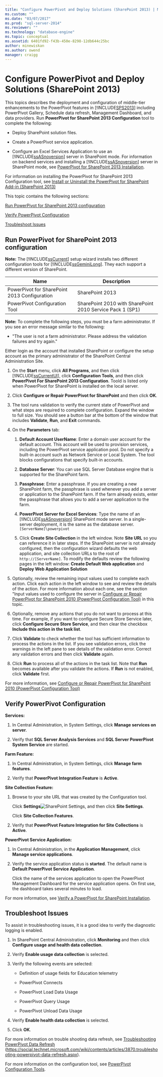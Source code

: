 ```yaml
---
title: "Configure PowerPivot and Deploy Solutions (SharePoint 2013) | Microsoft Docs"
ms.custom: ""
ms.date: "03/07/2017"
ms.prod: "sql-server-2014"
ms.reviewer: ""
ms.technology: "database-engine"
ms.topic: conceptual
ms.assetid: 6401fd92-f43b-450e-8298-12db644c25bc
author: minewiskan
ms.author: owend
manager: craigg
---
```

# Configure PowerPivot and Deploy Solutions (SharePoint 2013)
  This topics describes the deployment and configuration of middle-tier enhancements to the PowerPivot features in [!INCLUDE[SPS2013](../../../includes/sps2013-md.md)] including PowerPivot Gallery, Schedule data refresh, Management Dashboard, and data providers. Run **PowerPivot for SharePoint 2013 Configuration** tool to complete the following:  
  
-   Deploy SharePoint solution files.  
  
-   Create a PowerPivot service application.  
  
-   Configure an Excel Services Application to use an [!INCLUDE[ssASnoversion](../../../includes/ssasnoversion-md.md)] server in SharePoint mode. For information on backend services and installing a [!INCLUDE[ssASnoversion](../../../includes/ssasnoversion-md.md)] server in SharePoint mode, see [PowerPivot for SharePoint 2013 Installation](https://docs.microsoft.com/analysis-services/instances/install-windows/install-analysis-services-in-power-pivot-mode).  
  
 For information on installing the PowerPivot for SharePoint 2013 Configuration tool, see [Install or Uninstall the PowerPivot for SharePoint Add-in &#40;SharePoint 2013&#41;](https://docs.microsoft.com/analysis-services/instances/install-windows/install-or-uninstall-the-power-pivot-for-sharepoint-add-in-sharepoint-2013)  
  
 This topic contains the following sections:  
  
 [Run PowerPivot for SharePoint 2013 configuration](#bkmk_run_configuration_tool)  
  
 [Verify PowerPivot Configuration](#bkmk_verify_powerpivot)  
  
 [Troubleshoot Issues](#bkmk_troubleshoot_issues)  
  
##  <a name="bkmk_run_configuration_tool"></a> Run PowerPivot for SharePoint 2013 configuration  
 **Note:** The [!INCLUDE[ssCurrent](../../../includes/sscurrent-md.md)] setup wizard installs two different configuration tools for [!INCLUDE[ssGeminiLong](../../../includes/ssgeminilong-md.md)]. They each support a different version of SharePoint.  
  
|Name|Description|  
|----------|-----------------|  
|PowerPivot for SharePoint 2013 Configuration|SharePoint 2013|  
|PowerPivot Configuration Tool|SharePoint 2010 with SharePoint 2010 Service Pack 1 (SP1)|  
  
 **Note:** To complete the following steps, you must be a farm administrator. If you see an error message similar to the following:  
  
-   "The user is not a farm administrator. Please address the validation failures and try again."  
  
 Either login as the account that installed SharePoint or configure the setup account as the primary administrator of the SharePoint Central Administration Site.  
  
1.  On the **Start** menu, click **All Programs**, and then click [!INCLUDE[ssCurrentUI](../../../includes/sscurrentui-md.md)], click **Configuration Tools**, and then click **PowerPivot For SharePoint 2013 Configuration**. Toold is listed only when PowerPivot for SharePoint is installed on the local server.  
  
2.  Click **Configure or Repair PowerPivot for SharePoint** and then click **OK**.  
  
3.  The tool runs validation to verify the current state of PowerPivot and what steps are required to complete configuration. Expand the window to full size. You should see a button bar at the bottom of the window that includes **Validate**, **Run**, and **Exit** commands.  
  
4.  On the **Parameters** tab:  
  
    1.  **Default Account UserName**: Enter a domain user account for the default account. This account will be used to provision services, including the PowerPivot service application pool. Do not specify a built-in account such as Network Service or Local System. The tool blocks configurations that specify built-in accounts.  
  
    2.  **Database Server**: You can use SQL Server Database engine that is supported for the SharePoint farm.  
  
    3.  **Passphrase**: Enter a passphrase. If you are creating a new SharePoint farm, the passphrase is used whenever you add a server or application to the SharePoint farm. If the farm already exists, enter the passphrase that allows you to add a server application to the farm.  
  
    4.  **PowerPivot Server for Excel Services**: Type the name of an [!INCLUDE[ssASnoversion](../../../includes/ssasnoversion-md.md)] SharePoint mode server. In a single-server deployment, it is the same as the database server. `[ServerName]\powerpivot`  
  
    5.  Click **Create Site Collection** in the left window. Note **Site URL** so you can reference it in later steps. If the SharePoint server is not already configured, then the configuration wizard defaults the web application, and site collection URLs to the root of `http://[ServerName]`. To modify the defaults review the following pages in the left window: **Create Default Web application** and **Deploy Web Application Solution**  
  
5.  Optionally, review the remaining input values used to complete each action. Click each action in the left window to see and review the details of the action. For more information about each one, see the section "Input values used to configure the server in [Configure or Repair PowerPivot for SharePoint 2010 &#40;PowerPivot Configuration Tool&#41;](https://docs.microsoft.com/analysis-services/configure-repair-powerpivot-sharepoint-2010) in this topic.  
  
6.  Optionally, remove any actions that you do not want to process at this time. For example, if you want to configure Secure Store Service later, click **Configure Secure Store Service**, and then clear the checkbox **Include this action in the task list**.  
  
7.  Click **Validate** to check whether the tool has sufficient information to process the actions in the list. If you see validation errors, click the warnings in the left pane to see details of the validation error. Correct any validation errors and then click **Validate** again.  
  
8.  Click **Run** to process all of the actions in the task list. Note that **Run** becomes available after you validate the actions. If **Run** is not enabled, click **Validate** first.  
  
 For more information, see [Configure or Repair PowerPivot for SharePoint 2010 &#40;PowerPivot Configuration Tool&#41;](https://docs.microsoft.com/analysis-services/configure-repair-powerpivot-sharepoint-2010)  
  
##  <a name="bkmk_verify_powerpivot"></a> Verify PowerPivot Configuration  
 **Services:**  
  
1.  In Central Administration, in System Settings, click **Manage services on server**.  
  
2.  Verify that **SQL Server Analysis Services** and **SQL Server PowerPivot System Service** are started.  
  
 **Farm Feature:**  
  
1.  In Central Administration, in System Settings, click **Manage farm features**.  
  
2.  Verify that **PowerPivot Integration Feature** is **Active**.  
  
 **Site Collection Feature:**  
  
1.  Browse to your site URL that was created by the Configuration tool.  
  
     Click **Settings**![SharePoint Settings](https://docs.microsoft.com/analysis-services/analysis-services/media/as-sharepoint2013-settings-gear.gif "SharePoint Settings"), and then click **Site Settings**.  
  
     Click **Site Collection Features**.  
  
2.  Verify that **PowerPivot Feature Integration for Site Collections** is **Active**.  
  
 **PowerPivot Service Application:**  
  
1.  In Central Administration, in the **Application Management**, click **Manage service applications**.  
  
2.  Verify the service application status is **started**. The default name is **Default PowerPivot Service Application**.  
  
     Click the name of the services application to open the PowerPivot Management Dashboard for the service application opens. On first use, the dashboard takes several minutes to load.  
  
 For more information, see [Verify a PowerPivot for SharePoint Installation](https://docs.microsoft.com/analysis-services/instances/install-windows/verify-a-power-pivot-for-sharepoint-installation).  
  
##  <a name="bkmk_troubleshoot_issues"></a> Troubleshoot Issues  
 To assist in troubleshooting issues, it is a good idea to verify the diagnostic logging is enabled.  
  
1.  In SharePoint Central Administration, click **Monitoring** and then click **Configure usage and health data collection**.  
  
2.  Verify **Enable usage data collection** is selected.  
  
3.  Verify the following events are selected:  
  
    -   Definition of usage fields for Education telemetry  
  
    -   PowerPivot Connects  
  
    -   PowerPivot Load Data Usage  
  
    -   PowerPivot Query Usage  
  
    -   PowerPivot Unload Data Usage  
  
4.  Verify **Enable health data collection** is selected.  
  
5.  Click **OK**.  
  
 For more information on trouble shooting data refresh, see [Troubleshooting PowerPivot Data Refresh](https://social.technet.microsoft.com/wiki/contents/articles/3870.troubleshooting-powerpivot-data-refresh.aspx) (https://social.technet.microsoft.com/wiki/contents/articles/3870.troubleshooting-powerpivot-data-refresh.aspx).  
  
 For more information on the configuration tool, see [PowerPivot Configuration Tools](../../power-pivot-sharepoint/power-pivot-configuration-tools.md).  
  
  
